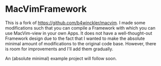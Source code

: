 MacVimFramework
===============

This is a fork of <https://github.com/b4winckler/macvim>. I made some modifications such that you can compile a Framework with which you can use MacVim-view in your own Apps. It does not have a well-thought-out Framework design due to the fact that I wanted to make the absolute minimal amount of modifications to the original code base. However, there is room for improvements and I'll add them gradually.

An (absolute minimal) example project will follow soon.
